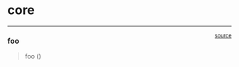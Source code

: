 # core


<!-- WARNING: THIS FILE WAS AUTOGENERATED! DO NOT EDIT! -->

------------------------------------------------------------------------

<a
href="https://github.com/HasanGoni/manim_scirpts/blob/main/manim_scirpts/core.py#L9"
target="_blank" style="float:right; font-size:smaller">source</a>

### foo

>  foo ()

